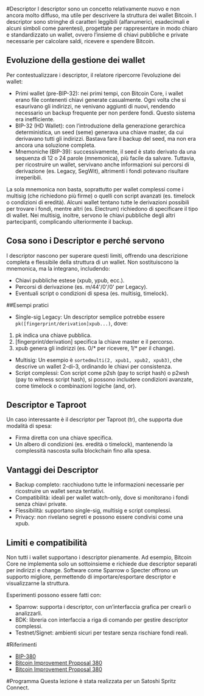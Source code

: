 #Descriptor
I descriptor sono un concetto relativamente nuovo e non ancora molto diffuso, ma utile per descrivere la struttura dei wallet Bitcoin. I descriptor sono stringhe di caratteri leggibili (alfanumerici, esadecimali e alcuni simboli come parentesi), progettate per rappresentare in modo chiaro e standardizzato un wallet, ovvero l’insieme di chiavi pubbliche e private necessarie per calcolare saldi, ricevere e spendere Bitcoin.

## Evoluzione della gestione dei wallet
Per contestualizzare i descriptor, il relatore ripercorre l’evoluzione dei wallet:

- Primi wallet (pre-BIP-32): nei primi tempi, con Bitcoin Core, i wallet erano file contenenti chiavi generate casualmente. Ogni volta che si esaurivano gli indirizzi, ne venivano aggiunti di nuovi, rendendo necessario un backup frequente per non perdere fondi. Questo sistema era inefficiente.
- BIP-32 (HD Wallet): con l’introduzione della generazione gerarchica deterministica, un seed (seme) generava una chiave master, da cui derivavano tutti gli indirizzi. Bastava fare il backup del seed, ma non era ancora una soluzione completa.
- Mnemoniche (BIP-39): successivamente, il seed è stato derivato da una sequenza di 12 o 24 parole (mnemonica), più facile da salvare. Tuttavia, per ricostruire un wallet, servivano anche informazioni sui percorsi di derivazione (es. Legacy, SegWit), altrimenti i fondi potevano risultare irreperibili.

La sola mnemonica non basta, soprattutto per wallet complessi come i multisig (che richiedono più firme) o quelli con script avanzati (es. timelock o condizioni di eredità). Alcuni wallet tentano tutte le derivazioni possibili per trovare i fondi, mentre altri (es. Electrum) richiedono di specificare il tipo di wallet. Nei multisig, inoltre, servono le chiavi pubbliche degli altri partecipanti, complicando ulteriormente il backup.

## Cosa sono i Descriptor e perché servono
I descriptor nascono per superare questi limiti, offrendo una descrizione completa e flessibile della struttura di un wallet. Non sostituiscono la mnemonica, ma la integrano, includendo:

- Chiavi pubbliche estese (xpub, ypub, ecc.).
- Percorsi di derivazione (es. m/44'/0'/0' per Legacy).
- Eventuali script o condizioni di spesa (es. multisig, timelock).

##Esempi pratici
- Single-sig Legacy: Un descriptor semplice potrebbe essere `pk([fingerprint/derivation]xpub...)`, dove:
1. pk indica una chiave pubblica.
2. [fingerprint/derivation] specifica la chiave master e il percorso.
3. xpub genera gli indirizzi (es. 0/* per ricevere, 1/* per il change).
- Multisig: Un esempio è `sortedmulti(2, xpub1, xpub2, xpub3)`, che descrive un wallet 2-di-3, ordinando le chiavi per consistenza.
- Script complessi: Con script come p2sh (pay to script hash) o p2wsh (pay to witness script hash), si possono includere condizioni avanzate, come timelock o combinazioni logiche (and, or).

## Descriptor e Taproot
Un caso interessante è il descriptor per Taproot (tr), che supporta due modalità di spesa:

- Firma diretta con una chiave specifica.
- Un albero di condizioni (es. eredità o timelock), mantenendo la complessità nascosta sulla blockchain fino alla spesa.

## Vantaggi dei Descriptor
- Backup completo: racchiudono tutte le informazioni necessarie per ricostruire un wallet senza tentativi.
- Compatibilità: ideali per wallet watch-only, dove si monitorano i fondi senza chiavi private.
- Flessibilità: supportano single-sig, multisig e script complessi.
- Privacy: non rivelano segreti e possono essere condivisi come una xpub.

## Limiti e compatibilità
Non tutti i wallet supportano i descriptor pienamente. Ad esempio, Bitcoin Core ne implementa solo un sottoinsieme e richiede due descriptor separati per indirizzi e change. Software come Sparrow o Specter offrono un supporto migliore, permettendo di importare/esportare descriptor e visualizzarne la struttura.

Esperimenti possono essere fatti con:
- Sparrow: supporta i descriptor, con un’interfaccia grafica per crearli o analizzarli.
- BDK: libreria con interfaccia a riga di comando per gestire descriptor complessi.
- Testnet/Signet: ambienti sicuri per testare senza rischiare fondi reali.

#Riferimenti
- [BIP-380](https://github.com/bitcoin/bips/blob/master/bip-0380.mediawiki)
- [Bitcoin Improvement Proposal 380](https://github.com/bitcoin/bips/blob/master/bip-0380.mediawiki)
- [Bitcoin Improvement Proposal 380](https://github.com/bitcoin/bips/blob/master/bip-0380.mediawiki)

#Programma
Questa lezione è stata realizzata per un Satoshi Spritz Connect.